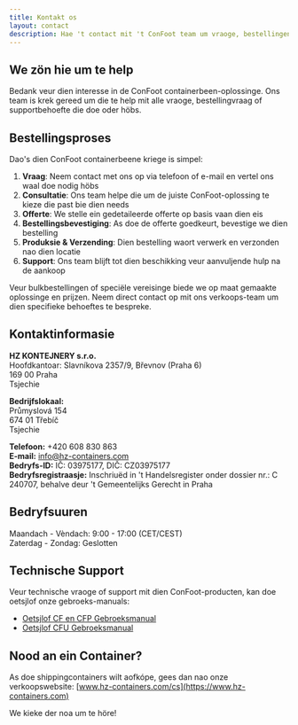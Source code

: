 ```yaml
---
title: Kontakt os
layout: contact
description: Hae 't contact mit 't ConFoot team um vraoge, bestellingen en support.
---
```


## We zön hie um te help

Bedank veur dien interesse in de ConFoot containerbeen-oplossinge. Ons team is krek gereed um die te help mit alle vraoge, bestellingvraag of supportbehoefte die doe oder höbs.

## Bestellingsproses

Dao's dien ConFoot containerbeene kriege is simpel:

1. **Vraag**: Neem contact met ons op via telefoon of e-mail en vertel ons waal doe nodig höbs
2. **Consultatie**: Ons team helpe die um de juiste ConFoot-oplossing te kieze die past bie dien needs
3. **Offerte**: We stelle ein gedetaileerde offerte op basis vaan dien eis
4. **Bestellingsbevestiging**: As doe de offerte goedkeurt, bevestige we dien bestelling
5. **Produksie & Verzending**: Dien bestelling waort verwerk en verzonden nao dien locatie
6. **Support**: Ons team blijft tot dien beschikking veur aanvuljende hulp na de aankoop

Veur bulkbestellingen of speciële vereisinge biede we op maat gemaakte oplossinge en prijzen. Neem direct contact op mit ons verkoops-team um dien specifieke behoeftes te bespreke.

## Kontaktinformasie

**HZ KONTEJNERY s.r.o.**  
Hoofdkantoar: Slavníkova 2357/9, Břevnov (Praha 6)  
169 00 Praha  
Tsjechie

**Bedrijfslokaal:**  
Průmyslová 154  
674 01 Třebíč  
Tsjechie

**Telefoon:** +420 608 830 863  
**E-mail:** [info@hz-containers.com](mailto:info@hz-containers.com)  
**Bedryfs-ID:** IČ: 03975177, DIČ: CZ03975177  
**Bedryfsregistraasje:** Inschriuëd in 't Handelsregister onder dossier nr.: C 240707, behalve deur 't Gemeentelijks Gerecht in Praha

## Bedryfsuuren

Maandach - Vèndach: 9:00 - 17:00 (CET/CEST)  
Zaterdag - Zondag: Geslotten

## Technische Support

Veur technische vraoge of support mit dien ConFoot-producten, kan doe oetsjlof onze gebroeks-manuals:
- [Oetsjlof CF en CFP Gebroeksmanual](/wp-content/confoot_navod-k-pouziti_CZ.pdf)
- [Oetsjlof CFU Gebroeksmanual](/wp-content/confoot_CFU_navod-k-pouziti_CZ.pdf)

## Nood an ein Container?

As doe shippingcontainers wilt aofkópe, gees dan nao onze verkoopswebsite:
[www.hz-containers.com/cs](https://www.hz-containers.com)

We kieke der noa um te höre!